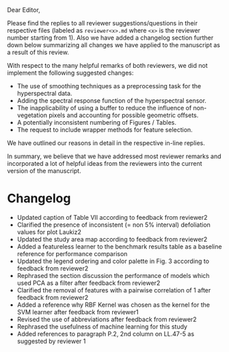 Dear Editor,

Please find the replies to all reviewer suggestions/questions in their respective files (labeled as `reviewer<x>.md` where `<x>` is the reviewer number starting from 1).
Also we have added a changelog section further down below summarizing all changes we have applied to the manuscript as a result of this review.

With respect to the many helpful remarks of both reviewers, we did not implement the following suggested changes:

- The use of smoothing techniques as a preprocessing task for the hyperspectral data.
- Adding the spectral response function of the hyperspectral sensor.
- The inapplicability of using a buffer to reduce the influence of non-vegetation pixels and accounting for possible geometric offsets.
- A potentially inconsistent numbering of Figures / Tables.
- The request to include wrapper methods for feature selection.

We have outlined our reasons in detail in the respective in-line replies.

In summary, we believe that we have addressed most reviewer remarks and incorporated a lot of helpful ideas from the reviewers into the current version of the manuscript.

# Changelog

- Updated caption of Table VII according to feedback from reviewer2
- Clarified the presence of inconsistent (= non 5% interval) defoliation values for plot Laukiz2
- Updated the study area map according to feedback from reviewer2
- Added a featureless learner to the benchmark results table as a baseline reference for performance comparison
- Updated the legend ordering and color palette in Fig. 3 according to feedback from reviewer2
- Rephrased the section discussion the performance of models which used PCA as a filter after feedback from reviewer2
- Clarified the removal of features with a pairwise correlation of 1 after feedback from reviewer2
- Added a reference why RBF Kernel was chosen as the kernel for the SVM learner after feedback from reviewer1
- Revised the use of abbreviations after feedback from reviewer2
- Rephrased the usefulness of machine learning for this study
- Added references to paragraph P.2, 2nd column on LL.47-5 as suggested by reviewer 1
